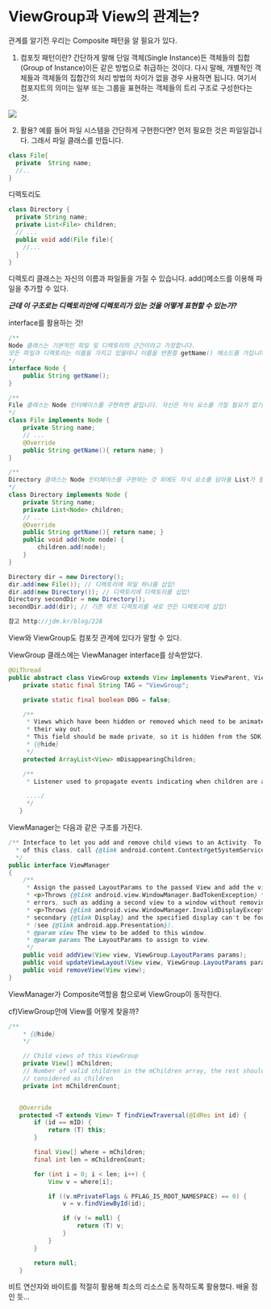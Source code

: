 # ViewGroup과 View의 관계는?

관계를 알기전 우리는 Composite 패턴을 알 필요가 있다.

1. 컴포짓 패턴이란?
간단하게 말해 단일 객체(Single Instance)든 객체들의 집합(Group of Instance)이든 같은 방법으로 취급하는 것이다. 다시 말해, 개별적인 객체들과 객체들의 집합간의 처리 방법의 차이가 없을 경우 사용하면 됩니다. 여기서 컴포지트의 의미는 일부 또는 그룹을 표현하는 객체들의 트리 구조로 구성한다는 것.


![](https://ws2.sinaimg.cn/large/006tNc79gy1g20aq4y116j318g0spn02.jpg)

2. 활용?
예를 들어 파일 시스템을 간단하게 구현한다면?
먼저 필요한 것은 파일일겁니다. 그래서 파일 클래스를 만듭니다.

```java
class File{
  private  String name;
  //..
}
```
 디렉토리도
```java
class Directory {
  private String name;
  private List<File> children;
  // ...
  public void add(File file){
    //...
  }
}
```

디렉토리 클래스는 자신의 이름과 파일들을 가질 수 있습니다. add()메소드를 이용해 파일을 추가할 수 있다.

***근데 이 구조로는 디렉토리안에 디렉토리가 있는 것을 어떻게 표현할 수 있는가?***

interface를 활용하는 것!

```java
/**
Node 클래스는 기본적인 파일 및 디렉토리의 근간이라고 가정합니다.
모든 파일과 디렉토리는 이름을 가지고 있을테니 이름을 반환할 getName() 메소드를 가집니다.
*/
interface Node {
    public String getName();
}

/**
File 클래스는 Node 인터페이스를 구현하면 끝입니다. 자신은 자식 요소를 가질 필요가 없기 때문이죠.
*/
class File implements Node {
    private String name;
    // ...
    @Override
    public String getName(){ return name; }
}

/**
Directory 클래스는 Node 인터페이스를 구현하는 것 외에도 자식 요소를 담아둘 List가 필요합니다.
*/
class Directory implements Node {
    private String name;
    private List<Node> children;
    // ...
    @Override
    public String getName(){ return name; }
    public void add(Node node) {
        children.add(node);
    }
}
```

```java
Directory dir = new Directory();
dir.add(new File()); // 디렉토리에 파일 하나를 삽입!
dir.add(new Directory()); // 디렉토리에 디렉토리를 삽입!
Directory secondDir = new Directory();
secondDir.add(dir); // 기존 루트 디렉토리를 새로 만든 디렉토리에 삽입!

참고 http://jdm.kr/blog/228
```

View와 ViewGroup도 컴포짓 관계에 있다가 말할 수 있다.

ViewGroup 클래스에는 ViewManager interface를 상속받았다.
```java
@UiThread
public abstract class ViewGroup extends View implements ViewParent, ViewManager {
    private static final String TAG = "ViewGroup";

    private static final boolean DBG = false;

    /**
     * Views which have been hidden or removed which need to be animated on
     * their way out.
     * This field should be made private, so it is hidden from the SDK.
     * {@hide}
     */
    protected ArrayList<View> mDisappearingChildren;

    /**
     * Listener used to propagate events indicating when children are added

     ..../
     */
   }
```

ViewManager는 다음과 같은 구조를 가진다.
```java
/** Interface to let you add and remove child views to an Activity. To get an instance
  * of this class, call {@link android.content.Context#getSystemService(java.lang.String) Context.getSystemService()}.
  */
public interface ViewManager
{
    /**
     * Assign the passed LayoutParams to the passed View and add the view to the window.
     * <p>Throws {@link android.view.WindowManager.BadTokenException} for certain programming
     * errors, such as adding a second view to a window without removing the first view.
     * <p>Throws {@link android.view.WindowManager.InvalidDisplayException} if the window is on a
     * secondary {@link Display} and the specified display can't be found
     * (see {@link android.app.Presentation}).
     * @param view The view to be added to this window.
     * @param params The LayoutParams to assign to view.
     */
    public void addView(View view, ViewGroup.LayoutParams params);
    public void updateViewLayout(View view, ViewGroup.LayoutParams params);
    public void removeView(View view);
}
```

ViewManager가 Composite역할을 함으로써 ViewGroup이 동작한다.


cf)ViewGroup안에 View를 어떻게 찾을까?

```java
/**
    * {@hide}
    */

    // Child views of this ViewGroup
    private View[] mChildren;
    // Number of valid children in the mChildren array, the rest should be null or not
    // considered as children
    private int mChildrenCount;


   @Override
   protected <T extends View> T findViewTraversal(@IdRes int id) {
       if (id == mID) {
           return (T) this;
       }

       final View[] where = mChildren;
       final int len = mChildrenCount;

       for (int i = 0; i < len; i++) {
           View v = where[i];

           if ((v.mPrivateFlags & PFLAG_IS_ROOT_NAMESPACE) == 0) {
               v = v.findViewById(id);

               if (v != null) {
                   return (T) v;
               }
           }
       }

       return null;
   }
```

비트 연산자와 바이트를 적절히 활용해 최소의 리소스로 동작하도록 활용했다.
배울 점인 듯...